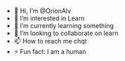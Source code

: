 - 👋 Hi, I’m @OrionAlv
- 👀 I’m interested in Learn
- 🌱 I’m currently learning something 
- 💞️ I’m looking to collaborate on learn
- 📫 How to reach me chqt
- ⚡ Fun fact: I am a human

<!---
OrionAlv/OrionAlv is a ✨ special ✨ repository because its `README.md` (this file) appears on your GitHub profile.
You can click the Preview link to take a look at your changes.
--->
